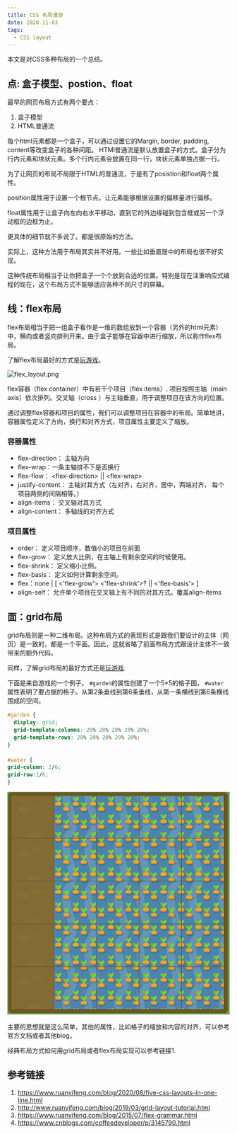 ```yaml
---
title: CSS 布局漫游
date: 2020-11-03
tags:
  - CSS layout
---
```


本文是对CSS多种布局的一个总结。

<!--more-->

## 点: 盒子模型、postion、float

最早的网页布局方式有两个要点：

  1. 盒子模型
  2. HTML普通流

每个html元素都是一个盒子，可以通过设置它的Margin, border, padding, content等改变盒子的各种间距。
HTMl普通流是默认放置盒子的方式。盒子分为行内元素和块状元素。多个行内元素会放置在同一行，块状元素单独占据一行。

为了让网页的布局不局限于HTML的普通流，于是有了posistion和float两个属性。

position属性用于设置一个根节点。让元素能够根据设置的偏移量进行偏移。

float属性用于让盒子向左向右水平移动，直到它的外边缘碰到包含框或另一个浮动框的边框为止。

更具体的细节就不多说了。都是很原始的方法。

实际上，这种方法用于布局其实并不好用。一些比如垂直居中的布局也很不好实现。

这种传统布局相当于让你把盒子一个个放到合适的位置。特别是现在注重响应式编程的现在，这个布局方式不能够适应各种不同尺寸的屏幕。

## 线：flex布局

flex布局相当于把一组盒子看作是一维的数组放到一个容器（另外的html元素）中，横向或者竖向排列开来。由于盒子能够在容器中进行缩放，所以称作flex布局。

了解flex布局最好的方式是[玩游戏](https://flexboxfroggy.com/)。

![flex_layout.png](flex_layout.png)

flex容器（flex container）中有若干个项目（flex items）. 项目按照主轴（main axis）依次排列。交叉轴（cross ）与主轴垂直，用于调整项目在该方向的位置。

通过调整flex容器和项目的属性，我们可以调整项目在容器中的布局。简单地讲，容器属性定义了方向，换行和对齐方式，项目属性主要定义了缩放。

### 容器属性

* flex-direction： 主轴方向
* flex-wrap：一条主轴排不下是否换行
* flex-flow： \<flex-direction\> \|\| \<flex-wrap\>
* justify-content： 主轴对其方式（左对齐，右对齐，居中，两端对齐， 每个项目两侧的间隔相等。）
* align-items： 交叉轴对其方式
* align-content： 多轴线的对齐方式

### 项目属性

* order： 定义项目顺序，数值小的项目在前面 
* flex-grow： 定义放大比例，在主轴上有剩余空间的时候使用。
* flex-shrink： 定义缩小比例。
* flex-basis： 定义如何计算剩余空间。
* flex：none \| [ \<'flex-grow'\> \<'flex-shrink'\>? \|\| \<'flex-basis'\> ]
* align-self： 允许单个项目在交叉轴上有不同的对其方式。覆盖align-items

## 面：grid布局

grid布局则是一种二维布局。这种布局方式的表现形式是跟我们要设计的主体（网页）是一致的，都是一个平面。因此，这就省略了前面布局方式跟设计主体不一致带来的额外代码。

同样，了解grid布局的最好方式还是[玩游戏](https://codepip.com/games/grid-garden/).

下面是来自游戏的一个例子。 `#garden`的属性创建了一个5*5的格子图， `#water`属性表明了要占据的格子。从第2条垂线到第6条垂线，从第一条横线到第6条横线围成的空间。

``` CSS
#garden {
  display: grid;
  grid-template-columns: 20% 20% 20% 20% 20%;
  grid-template-rows: 20% 20% 20% 20% 20%;
}

#water {
grid-column: 2/6;
grid-row:1/6;
}
```

![grid_layout.png](2020-11-3-css-layout-guide/grid_layout.png)

主要的思想就是这么简单，其他的属性，比如格子的缩放和内容的对齐，可以参考官方文档或者其他blog。

经典布局方式如何用grid布局或者flex布局实现可以参考链接1.

## 参考链接

1. https://www.ruanyifeng.com/blog/2020/08/five-css-layouts-in-one-line.html
2. http://www.ruanyifeng.com/blog/2019/03/grid-layout-tutorial.html
3. https://www.ruanyifeng.com/blog/2015/07/flex-grammar.html
4. https://www.cnblogs.com/coffeedeveloper/p/3145790.html
